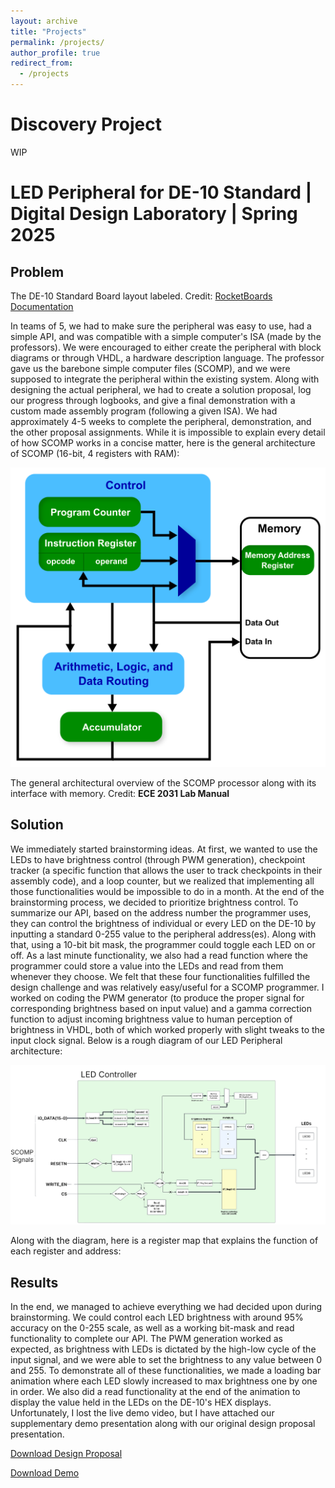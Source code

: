 ```yaml
---
layout: archive
title: "Projects"
permalink: /projects/
author_profile: true
redirect_from:
  - /projects
---
```

Discovery Project 
====
WIP

LED Peripheral for DE-10 Standard | Digital Design Laboratory | Spring 2025
====

Problem
----

The DE-10 Standard Board layout labeled. Credit: [RocketBoards Documentation](https://www.rocketboards.org/foswiki/Documentation/DE10Standard)

In teams of 5, we had to make sure the peripheral was easy to use, had a simple API, and was compatible with a simple computer's ISA (made by the professors). We were encouraged to either create the peripheral with block diagrams or through VHDL, a hardware description language. The professor gave us the barebone simple computer files (SCOMP), and we were supposed to integrate the peripheral within the existing system. Along with designing the actual peripheral, we had to create a solution proposal, log our progress through logbooks, and give a final demonstration with a custom made assembly program (following a given ISA). We had approximately 4-5 weeks to complete the peripheral, demonstration, and the other proposal assignments. While it is impossible to explain every detail of how SCOMP works in a concise matter, here is the general architecture of SCOMP (16-bit, 4 registers with RAM): 

![SCOMP](/images/SCOMP.png)

The general architectural overview of the SCOMP processor along with its interface with memory. Credit: **ECE 2031 Lab Manual**

Solution
----

We immediately started brainstorming ideas. At first, we wanted to use the LEDs to have brightness control (through PWM generation), checkpoint tracker (a specific function that allows the user to track checkpoints in their assembly code), and a loop counter, but we realized that implementing all those functionalities would be impossible to do in a month. At the end of the brainstorming process, we decided to prioritize brightness control. To summarize our API, based on the address number the programmer uses, they can control the brightness of individual or every LED on the DE-10 by inputting a standard 0-255 value to the peripheral address(es). Along with that, using a 10-bit bit mask, the programmer could toggle each LED on or off. As a last minute functionality, we also had a read function where the programmer could store a value into the LEDs and read from them whenever they choose. We felt that these four functionalities fulfilled the design challenge and was relatively easy/useful for a SCOMP programmer. I worked on coding the PWM generator (to produce the proper signal for corresponding brightness based on input value) and a gamma correction function to adjust incoming brightness value to human perception of brightness in VHDL, both of which worked properly with slight tweaks to the input clock signal. Below is a rough diagram of our LED Peripheral architecture:

![LED Peripheral](/images/LEDPeripheral.png)

Along with the diagram, here is a register map that explains the function of each register and address:



Results
----
In the end, we managed to achieve everything we had decided upon during brainstorming. We could control each LED brightness with around 95% accuracy on the 0-255 scale, as well as a working bit-mask and read functionality to complete our API. The PWM generation worked as expected, as brightness with LEDs is dictated by the high-low cycle of the input signal, and we were able to set the brightness to any value between 0 and 255. To demonstrate all of these functionalities, we made a loading bar animation where each LED slowly increased to max brightness one by one in order. We also did a read functionality at the end of the animation to display the value held in the LEDs on the DE-10's HEX displays. Unfortunately, I lost the live demo video, but I have attached our supplementary demo presentation along with our original design proposal presentation.

<a href="/files/Presentation.pdf" download="Design_Proposal.pdf">Download Design Proposal</a>

<a href="/files/Demo.pdf" download="Demo.pdf">Download Demo</a>

